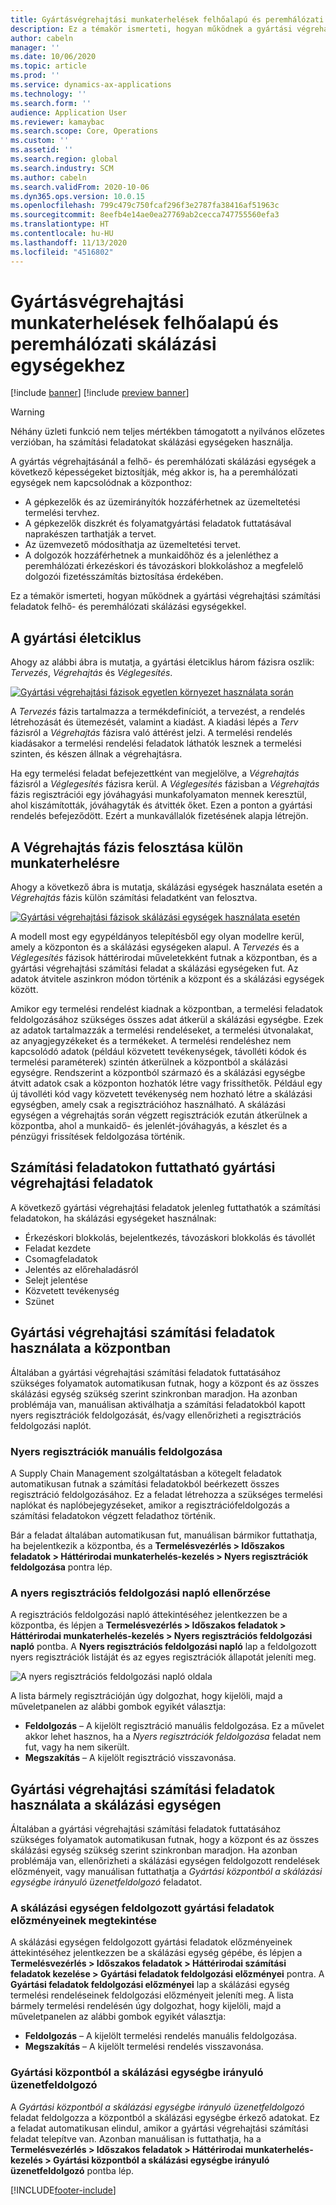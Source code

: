 ```yaml
---
title: Gyártásvégrehajtási munkaterhelések felhőalapú és peremhálózati skálázási egységekhez
description: Ez a témakör ismerteti, hogyan működnek a gyártási végrehajtási számítási feladatok felhő- és peremhálózati skálázási egységekkel.
author: cabeln
manager: ''
ms.date: 10/06/2020
ms.topic: article
ms.prod: ''
ms.service: dynamics-ax-applications
ms.technology: ''
ms.search.form: ''
audience: Application User
ms.reviewer: kamaybac
ms.search.scope: Core, Operations
ms.custom: ''
ms.assetid: ''
ms.search.region: global
ms.search.industry: SCM
ms.author: cabeln
ms.search.validFrom: 2020-10-06
ms.dyn365.ops.version: 10.0.15
ms.openlocfilehash: 799c479c750fcaf296f3e2787fa38416af51963c
ms.sourcegitcommit: 8eefb4e14ae0ea27769ab2cecca747755560efa3
ms.translationtype: HT
ms.contentlocale: hu-HU
ms.lasthandoff: 11/13/2020
ms.locfileid: "4516802"
---
```

# <a name="manufacturing-execution-workloads-for-cloud-and-edge-scale-units"></a>Gyártásvégrehajtási munkaterhelések felhőalapú és peremhálózati skálázási egységekhez

[!include [banner](../includes/banner.md)]
[!include [preview banner](../includes/preview-banner.md)]

> [!WARNING]
> Néhány üzleti funkció nem teljes mértékben támogatott a nyilvános előzetes verzióban, ha számítási feladatokat skálázási egységeken használja.

A gyártás végrehajtásánál a felhő- és peremhálózati skálázási egységek a következő képességeket biztosítják, még akkor is, ha a peremhálózati egységek nem kapcsolódnak a központhoz:

- A gépkezelők és az üzemirányítók hozzáférhetnek az üzemeltetési termelési tervhez.
- A gépkezelők diszkrét és folyamatgyártási feladatok futtatásával naprakészen tarthatják a tervet.
- Az üzemvezető módosíthatja az üzemeltetési tervet.
- A dolgozók hozzáférhetnek a munkaidőhöz és a jelenléthez a peremhálózati érkezéskori és távozáskori blokkoláshoz a megfelelő dolgozói fizetésszámítás biztosítása érdekében.

Ez a témakör ismerteti, hogyan működnek a gyártási végrehajtási számítási feladatok felhő- és peremhálózati skálázási egységekkel.

## <a name="the-manufacturing-lifecycle"></a>A gyártási életciklus

Ahogy az alábbi ábra is mutatja, a gyártási életciklus három fázisra oszlik: *Tervezés*, *Végrehajtás* és *Véglegesítés*.

[![Gyártási végrehajtási fázisok egyetlen környezet használata során](media/mes-phases.png "Gyártási végrehajtási fázisok egyetlen környezet használata során")](media/mes-phases-large.png)

A _Tervezés_ fázis tartalmazza a termékdefiníciót, a tervezést, a rendelés létrehozását és ütemezését, valamint a kiadást. A kiadási lépés a _Terv_ fázisról a _Végrehajtás_ fázisra való áttérést jelzi. A termelési rendelés kiadásakor a termelési rendelési feladatok láthatók lesznek a termelési szinten, és készen állnak a végrehajtásra.

Ha egy termelési feladat befejezettként van megjelölve, a _Végrehajtás_ fázisról a _Véglegesítés_ fázisra kerül. A _Véglegesítés_ fázisban a *Végrehajtás* fázis regisztrációi egy jóváhagyási munkafolyamaton mennek keresztül, ahol kiszámították, jóváhagyták és átvitték őket. Ezen a ponton a gyártási rendelés befejeződött. Ezért a munkavállalók fizetésének alapja létrejön.

## <a name="splitting-the-execute-phase-into-a-separate-workload"></a>A Végrehajtás fázis felosztása külön munkaterhelésre

Ahogy a következő ábra is mutatja, skálázási egységek használata esetén a _Végrehajtás_ fázis külön számítási feladatként van felosztva.

[![Gyártási végrehajtási fázisok skálázási egységek használata esetén](media/mes-phases-workloads.png "Gyártási végrehajtási fázisok skálázási egységek használata esetén")](media/mes-phases-workloads-large.png)

A modell most egy egypéldányos telepítésből egy olyan modellre kerül, amely a központon és a skálázási egységeken alapul. A _Tervezés_ és a _Véglegesítés_ fázisok háttérirodai műveletekként futnak a központban, és a gyártási végrehajtási számítási feladat a skálázási egységeken fut. Az adatok átvitele aszinkron módon történik a központ és a skálázási egységek között.

Amikor egy termelési rendelést kiadnak a központban, a termelési feladatok feldolgozásához szükséges összes adat átkerül a skálázási egységbe. Ezek az adatok tartalmazzák a termelési rendeléseket, a termelési útvonalakat, az anyagjegyzékeket és a termékeket. A termelési rendeléshez nem kapcsolódó adatok (például közvetett tevékenységek, távolléti kódok és termelési paraméterek) szintén átkerülnek a központból a skálázási egységre. Rendszerint a központból származó és a skálázási egységbe átvitt adatok csak a központon hozhatók létre vagy frissíthetők. Például egy új távolléti kód vagy közvetett tevékenység nem hozható létre a skálázási egységben, amely csak a regisztrációhoz használható. A skálázási egységen a végrehajtás során végzett regisztrációk ezután átkerülnek a központba, ahol a munkaidő- és jelenlét-jóváhagyás, a készlet és a pénzügyi frissítések feldolgozása történik.

## <a name="manufacturing-execution-tasks-that-can-be-run-on-workloads"></a>Számítási feladatokon futtatható gyártási végrehajtási feladatok

A következő gyártási végrehajtási feladatok jelenleg futtathatók a számítási feladatokon, ha skálázási egységeket használnak:

- Érkezéskori blokkolás, bejelentkezés, távozáskori blokkolás és távollét
- Feladat kezdete
- Csomagfeladatok
- Jelentés az előrehaladásról
- Selejt jelentése
- Közvetett tevékenység
- Szünet

## <a name="working-with-manufacturing-execution-workloads-on-the-hub"></a>Gyártási végrehajtási számítási feladatok használata a központban

Általában a gyártási végrehajtási számítási feladatok futtatásához szükséges folyamatok automatikusan futnak, hogy a központ és az összes skálázási egység szükség szerint szinkronban maradjon. Ha azonban problémája van, manuálisan aktiválhatja a számítási feladatokból kapott nyers regisztrációk feldolgozását, és/vagy ellenőrizheti a regisztrációs feldolgozási naplót.

### <a name="manually-process-raw-registrations"></a>Nyers regisztrációk manuális feldolgozása

A Supply Chain Management szolgáltatásban a kötegelt feladatok automatikusan futnak a számítási feladatokból beérkezett összes regisztráció feldolgozásához. Ez a feladat létrehozza a szükséges termelési naplókat és naplóbejegyzéseket, amikor a regisztrációfeldolgozás a számítási feladatokon végzett feladathoz történik.

Bár a feladat általában automatikusan fut, manuálisan bármikor futtathatja, ha bejelentkezik a központba, és a **Termelésvezérlés \> Időszakos feladatok  \> Háttérirodai munkaterhelés-kezelés \> Nyers regisztrációk feldolgozása** pontra lép.

### <a name="check-the-raw-registration-processing-log"></a>A nyers regisztrációs feldolgozási napló ellenőrzése

A regisztrációs feldolgozási napló áttekintéséhez jelentkezzen be a központba, és lépjen a **Termelésvezérlés \> Időszakos feladatok \> Háttérirodai munkaterhelés-kezelés \> Nyers regisztrációs feldolgozási napló** pontba. A **Nyers regisztrációs feldolgozási napló** lap a feldolgozott nyers regisztrációk listáját és az egyes regisztrációk állapotát jeleníti meg.

![A nyers regisztrációs feldolgozási napló oldala](media/mes-processing-log.png "A nyers regisztrációs feldolgozási napló oldala")

A lista bármely regisztrációján úgy dolgozhat, hogy kijelöli, majd a műveletpanelen az alábbi gombok egyikét választja:

- **Feldolgozás** – A kijelölt regisztráció manuális feldolgozása. Ez a művelet akkor lehet hasznos, ha a _Nyers regisztrációk feldolgozása_ feladat nem fut, vagy ha nem sikerült.
- **Megszakítás** – A kijelölt regisztráció visszavonása.

## <a name="working-with-manufacturing-execution-workloads-on-a-scale-unit"></a>Gyártási végrehajtási számítási feladatok használata a skálázási egységen

Általában a gyártási végrehajtási számítási feladatok futtatásához szükséges folyamatok automatikusan futnak, hogy a központ és az összes skálázási egység szükség szerint szinkronban maradjon. Ha azonban problémája van, ellenőrizheti a skálázási egységen feldolgozott rendelések előzményeit, vagy manuálisan futtathatja a _Gyártási központból a skálázási egységbe irányuló üzenetfeldolgozó_ feladatot.

### <a name="view-the-history-of-manufacturing-jobs-that-have-been-processed-on-a-scale-unit"></a>A skálázási egységen feldolgozott gyártási feladatok előzményeinek megtekintése

A skálázási egységen feldolgozott gyártási feladatok előzményeinek áttekintéséhez jelentkezzen be a skálázási egység gépébe, és lépjen a **Termelésvezérlés \> Időszakos feladatok \> Háttérirodai számítási feladatok kezelése \> Gyártási feladatok feldolgozási előzményei** pontra. A **Gyártási feladatok feldolgozási előzményei** lap a skálázási egység termelési rendeléseinek feldolgozási előzményeit jeleníti meg. A lista bármely termelési rendelésén úgy dolgozhat, hogy kijelöli, majd a műveletpanelen az alábbi gombok egyikét választja:

- **Feldolgozás** – A kijelölt termelési rendelés manuális feldolgozása.
- **Megszakítás** – A kijelölt termelési rendelés visszavonása.

### <a name="manufacturing-hub-to-scale-unit-message-processor-job"></a>Gyártási központból a skálázási egységbe irányuló üzenetfeldolgozó

A _Gyártási központból a skálázási egységbe irányuló üzenetfeldolgozó_ feladat feldolgozza a központból a skálázási egységbe érkező adatokat. Ez a feladat automatikusan elindul, amikor a gyártási végrehajtási számítási feladat telepítve van. Azonban manuálisan is futtathatja, ha a **Termelésvezérlés \> Időszakos feladatok \> Háttérirodai munkaterhelés-kezelés \> Gyártási központból a skálázási egységbe irányuló üzenetfeldolgozó** pontba lép.


[!INCLUDE[footer-include](../../includes/footer-banner.md)]